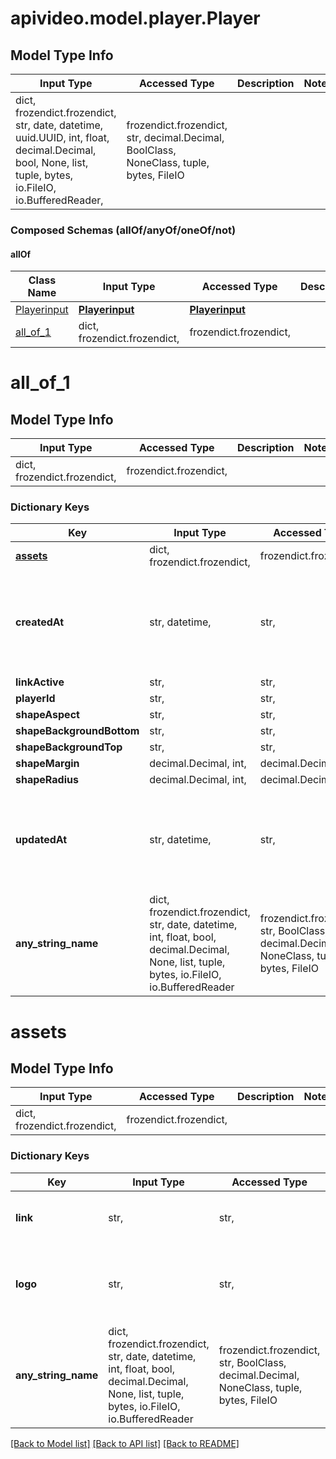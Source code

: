 # apivideo.model.player.Player

## Model Type Info
Input Type | Accessed Type | Description | Notes
------------ | ------------- | ------------- | -------------
dict, frozendict.frozendict, str, date, datetime, uuid.UUID, int, float, decimal.Decimal, bool, None, list, tuple, bytes, io.FileIO, io.BufferedReader,  | frozendict.frozendict, str, decimal.Decimal, BoolClass, NoneClass, tuple, bytes, FileIO |  | 

### Composed Schemas (allOf/anyOf/oneOf/not)
#### allOf
Class Name | Input Type | Accessed Type | Description | Notes
------------- | ------------- | ------------- | ------------- | -------------
[Playerinput](Playerinput.md) | [**Playerinput**](Playerinput.md) | [**Playerinput**](Playerinput.md) |  | 
[all_of_1](#all_of_1) | dict, frozendict.frozendict,  | frozendict.frozendict,  |  | 

# all_of_1

## Model Type Info
Input Type | Accessed Type | Description | Notes
------------ | ------------- | ------------- | -------------
dict, frozendict.frozendict,  | frozendict.frozendict,  |  | 

### Dictionary Keys
Key | Input Type | Accessed Type | Description | Notes
------------ | ------------- | ------------- | ------------- | -------------
**[assets](#assets)** | dict, frozendict.frozendict,  | frozendict.frozendict,  |  | [optional] 
**createdAt** | str, datetime,  | str,  | When the player was created, presented in ISO-8601 format. | [optional] value must conform to RFC-3339 date-time
**linkActive** | str,  | str,  | Deprecated | [optional] 
**playerId** | str,  | str,  |  | [optional] 
**shapeAspect** | str,  | str,  | Deprecated | [optional] 
**shapeBackgroundBottom** | str,  | str,  | Deprecated | [optional] 
**shapeBackgroundTop** | str,  | str,  | Deprecated | [optional] 
**shapeMargin** | decimal.Decimal, int,  | decimal.Decimal,  | Deprecated | [optional] 
**shapeRadius** | decimal.Decimal, int,  | decimal.Decimal,  | Deprecated | [optional] 
**updatedAt** | str, datetime,  | str,  | When the player was last updated, presented in ISO-8601 format. | [optional] value must conform to RFC-3339 date-time
**any_string_name** | dict, frozendict.frozendict, str, date, datetime, int, float, bool, decimal.Decimal, None, list, tuple, bytes, io.FileIO, io.BufferedReader | frozendict.frozendict, str, BoolClass, decimal.Decimal, NoneClass, tuple, bytes, FileIO | any string name can be used but the value must be the correct type | [optional]

# assets

## Model Type Info
Input Type | Accessed Type | Description | Notes
------------ | ------------- | ------------- | -------------
dict, frozendict.frozendict,  | frozendict.frozendict,  |  | 

### Dictionary Keys
Key | Input Type | Accessed Type | Description | Notes
------------ | ------------- | ------------- | ------------- | -------------
**link** | str,  | str,  | The path to the file containing your logo. | [optional] 
**logo** | str,  | str,  | The name of the file containing the logo you want to use. | [optional] 
**any_string_name** | dict, frozendict.frozendict, str, date, datetime, int, float, bool, decimal.Decimal, None, list, tuple, bytes, io.FileIO, io.BufferedReader | frozendict.frozendict, str, BoolClass, decimal.Decimal, NoneClass, tuple, bytes, FileIO | any string name can be used but the value must be the correct type | [optional]

[[Back to Model list]](../../README.md#documentation-for-models) [[Back to API list]](../../README.md#documentation-for-api-endpoints) [[Back to README]](../../README.md)

